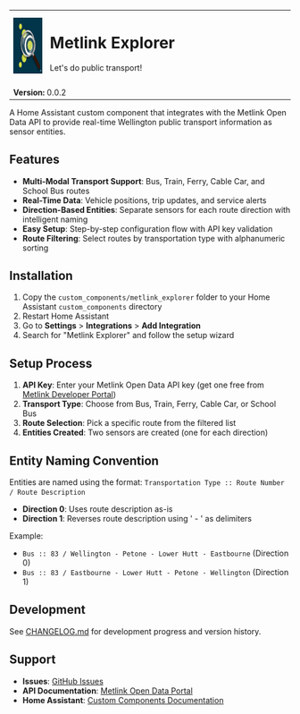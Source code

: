 <table>
  <tr>
    <td>
      <img src="custom_components/metlink_explorer/assets/logo (256x256).png" alt="Metlink Explorer Logo" width="auto" height="100px">
    </td>
    <td>
      <h1>Metlink Explorer</h1>
      Let's do public transport!<img width="550" height="0">
    </td>
  </tr>
  <tr>
    <td colspan="2" style="border: none; padding-top: 0.5em;">
      <strong>Version:</strong> 0.0.2
    </td>
  </tr>
</table>

A Home Assistant custom component that integrates with the Metlink Open Data API to provide real-time Wellington public transport information as sensor entities.

## Features

- **Multi-Modal Transport Support**: Bus, Train, Ferry, Cable Car, and School Bus routes
- **Real-Time Data**: Vehicle positions, trip updates, and service alerts
- **Direction-Based Entities**: Separate sensors for each route direction with intelligent naming
- **Easy Setup**: Step-by-step configuration flow with API key validation
- **Route Filtering**: Select routes by transportation type with alphanumeric sorting

## Installation

1. Copy the `custom_components/metlink_explorer` folder to your Home Assistant `custom_components` directory
2. Restart Home Assistant
3. Go to **Settings** > **Integrations** > **Add Integration**
4. Search for "Metlink Explorer" and follow the setup wizard

## Setup Process

1. **API Key**: Enter your Metlink Open Data API key (get one free from [Metlink Developer Portal](https://opendata.metlink.org.nz/))
2. **Transport Type**: Choose from Bus, Train, Ferry, Cable Car, or School Bus
3. **Route Selection**: Pick a specific route from the filtered list
4. **Entities Created**: Two sensors are created (one for each direction)

## Entity Naming Convention

Entities are named using the format: `Transportation Type :: Route Number / Route Description`

- **Direction 0**: Uses route description as-is
- **Direction 1**: Reverses route description using ' - ' as delimiters

Example:
- `Bus :: 83 / Wellington - Petone - Lower Hutt - Eastbourne` (Direction 0)
- `Bus :: 83 / Eastbourne - Lower Hutt - Petone - Wellington` (Direction 1)

## Development

See [CHANGELOG.md](CHANGELOG.md) for development progress and version history.

## Support

- **Issues**: [GitHub Issues](https://github.com/iamawumpus/Metlink-Explorer/issues)  
- **API Documentation**: [Metlink Open Data Portal](https://opendata.metlink.org.nz/)
- **Home Assistant**: [Custom Components Documentation](https://developers.home-assistant.io/docs/creating_component_index/)